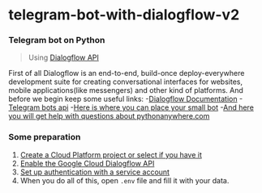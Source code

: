 # telegram-bot-with-dialogflow-v2
### Telegram bot on Python
>Using [Dialogflow API](https://dialogflow.com/)

First of all Dialogflow is an end-to-end, build-once deploy-everywhere development suite for creating conversational interfaces for websites, mobile applications(like messengers) and 
other kind of platforms. And before we begin keep some useful links:
  -[Dialogflow Documentation](https://dialogflow.com/docs/getting-started)
  -[Telegram bots api](https://core.telegram.org/bots/api)
  -[Here is where you can place your small bot](https://www.pythonanywhere.com)
  -[And here you will get help with questions about pythonanywhere.com](https://help.pythonanywhere.com/pages)

### Some preparation
1. [Create a Cloud Platform project or select if you have it](https://console.cloud.google.com/project)
2. [Enable the Google Cloud Dialogflow API](https://console.cloud.google.com/flows/enableapi?apiid=dialogflow.googleapis.com)
3. [Set up authentication with a service account](https://cloud.google.com/docs/authentication/getting-started)
4. When you do all of this, open `.env` file and fill it with your data.


